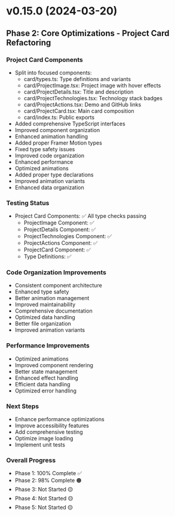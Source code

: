 # v0.15.0 (2024-03-20)

## Phase 2: Core Optimizations - Project Card Refactoring

### Project Card Components
- Split into focused components:
  * card/types.ts: Type definitions and variants
  * card/ProjectImage.tsx: Project image with hover effects
  * card/ProjectDetails.tsx: Title and description
  * card/ProjectTechnologies.tsx: Technology stack badges
  * card/ProjectActions.tsx: Demo and GitHub links
  * card/ProjectCard.tsx: Main card composition
  * card/index.ts: Public exports
- Added comprehensive TypeScript interfaces
- Improved component organization
- Enhanced animation handling
- Added proper Framer Motion types
- Fixed type safety issues
- Improved code organization
- Enhanced performance
- Optimized animations
- Added proper type declarations
- Improved animation variants
- Enhanced data organization

### Testing Status
- Project Card Components: ✅ All type checks passing
  * ProjectImage Component: ✅
  * ProjectDetails Component: ✅
  * ProjectTechnologies Component: ✅
  * ProjectActions Component: ✅
  * ProjectCard Component: ✅
  * Type Definitions: ✅

### Code Organization Improvements
- Consistent component architecture
- Enhanced type safety
- Better animation management
- Improved maintainability
- Comprehensive documentation
- Optimized data handling
- Better file organization
- Improved animation variants

### Performance Improvements
- Optimized animations
- Improved component rendering
- Better state management
- Enhanced effect handling
- Efficient data handling
- Optimized error handling

### Next Steps
- Enhance performance optimizations
- Improve accessibility features
- Add comprehensive testing
- Optimize image loading
- Implement unit tests

### Overall Progress
- Phase 1: 100% Complete ✅
- Phase 2: 98% Complete 🟠
- Phase 3: Not Started 🟡
- Phase 4: Not Started 🟡
- Phase 5: Not Started 🟡
